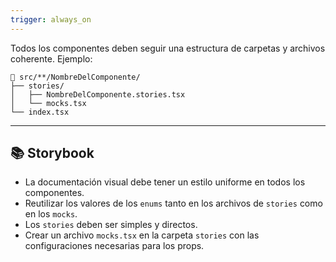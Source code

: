 ```yaml
---
trigger: always_on
---
```


Todos los componentes deben seguir una estructura de carpetas y archivos coherente. Ejemplo:

```
📁 src/**/NombreDelComponente/
├── stories/
│   ├── NombreDelComponente.stories.tsx
│   └── mocks.tsx
└── index.tsx
```

---

## 📚 Storybook

- La documentación visual debe tener un estilo uniforme en todos los componentes.
- Reutilizar los valores de los `enums` tanto en los archivos de `stories` como en los `mocks`.
- Los `stories` deben ser simples y directos.
- Crear un archivo `mocks.tsx` en la carpeta `stories` con las configuraciones necesarias para los props.